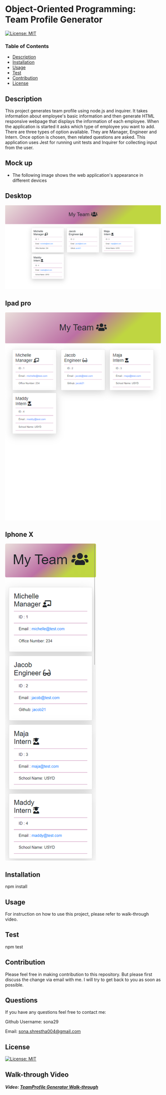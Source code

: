 # Object-Oriented Programming: Team Profile Generator

[![License: MIT](https://img.shields.io/badge/License-MIT-yellow.svg)](https://opensource.org/licenses/MIT)

### Table of Contents

- [Description](#description)
- [Installation](#installation)
- [Usage](#usage)
- [Test](#test)
- [Contribution](#contribution)
- [License](#license)

## Description

This project generates team profile using node.js and inquirer. It takes information about employee's basic information and then generate HTML responsive webpage that displays the information of each employee. When the application is started it asks which type of employee you want to add. There are three types of option available. They are Manager, Engineer and Intern. Once option is chosen, then related questions are asked. This application uses Jest for running unit tests and Inquirer for collecting input from the user.

## Mock up

- The following image shows the web application's appearance in different devices

## Desktop

![alt text](images/desktop.PNG)

## Ipad pro

![alt text](images/ipad.PNG)

## Iphone X

![alt text](images/mobile.PNG)

## Installation

npm install

## Usage

For instruction on how to use this project, please refer to walk-through video.

## Test

npm test

## Contribution

Please feel free in making contribution to this repository. But please first discuss the change via email with me. I will try to get back to you as soon as possible.

## Questions

If you have any questions feel free to contact me:

Github Username: sona29

Email: sona.shrestha004@gmail.com

## License

[![License: MIT](https://img.shields.io/badge/License-MIT-yellow.svg)](https://opensource.org/licenses/MIT)

## Walk-through Video

##### Video: [TeamProfile Generator Walk-through](https://drive.google.com/file/d/1dk3zMbDOfFfXLR1BO_7hH6wCoytE8Msn/view)
